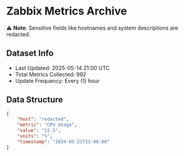 # Zabbix Metrics Archive

⚠️ **Note**: Sensitive fields like hostnames and system descriptions are redacted.

## Dataset Info
- Last Updated: 2025-05-14 21:00 UTC
- Total Metrics Collected: 992
- Update Frequency: Every (1) hour

## Data Structure
```json
{
    "host": "redacted",
    "metric": "CPU Usage",
    "value": "12.5",
    "units": "%",
    "timestamp": "2024-05-21T12:00:00"
}
```
